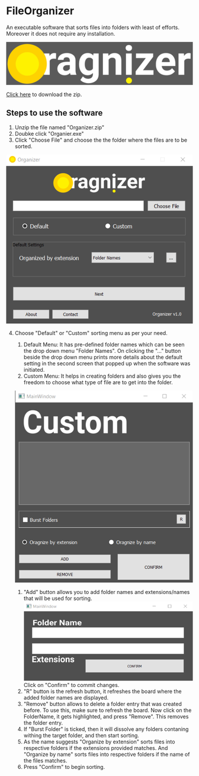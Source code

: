 # FileOrganizer
An executable software that sorts files into folders with least of efforts. Moreover it does not require any installation. 

![](img_data/22.jpg)

[Click here](https://drive.google.com/uc?export=download&id=1lZEfYgTBp4bC331Tsfhy4E9tbLn9kPor) to download the zip.


## Steps to use the software
1. Unzip the file named "Organizer.zip"
2. Doubke click "Organier.exe"
3. Click "Choose File" and choose the the folder where the files are to be sorted.


![](screenshots/11.png)


4. Choose "Default" or "Custom" sorting menu as per your need.
	1. Default Menu: It has pre-defined folder names which can be seen the drop down menu "Folder Names". On clicking the "..." button beside the drop down menu prints more details about the default setting in the second screen that popped up when the software was initiated.
	2. Custom Menu: It helps in creating folders and also gives you the freedom to choose what type of file are to get into the folder.
	
	
	![](screenshots/44.png)
	
	1. "Add" button allows you to add folder names and extensions/names that will be used for sorting.
	![](screenshots/55.png)\
	Click on "Confirm" to commit changes.
	2. "R" button is the refresh button, it refreshes the board where the added folder names are displayed.
	3. "Remove" button allows to delete a folder entry that was created before. To use this, make sure to refresh the board. Now click on the FolderName, it gets highlighted, and press "Remove". This removes the folder entry. 
	4. If "Burst Folder" is ticked, then it will dissolve any folders contaning withing the target folder, and then start sorting.
	5. As the name suggests "Organize by extension" sorts files into respective folders if the extensions provided matches. And "Organize by name" sorts files into respective folders if the name of the files matches.
	6. Press "Confirm" to begin sorting.
